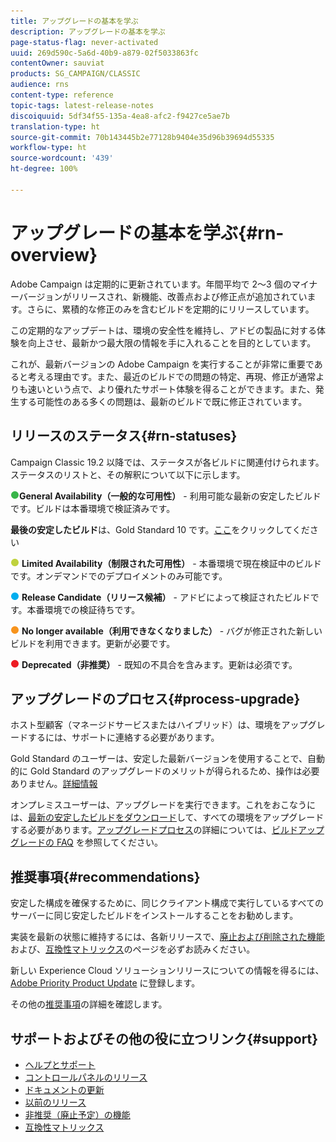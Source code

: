 ```yaml
---
title: アップグレードの基本を学ぶ
description: アップグレードの基本を学ぶ
page-status-flag: never-activated
uuid: 269d590c-5a6d-40b9-a879-02f5033863fc
contentOwner: sauviat
products: SG_CAMPAIGN/CLASSIC
audience: rns
content-type: reference
topic-tags: latest-release-notes
discoiquuid: 5df34f55-135a-4ea8-afc2-f9427ce5ae7b
translation-type: ht
source-git-commit: 70b143445b2e77128b9404e35d96b39694d55335
workflow-type: ht
source-wordcount: '439'
ht-degree: 100%

---
```



# アップグレードの基本を学ぶ{#rn-overview}

Adobe Campaign は定期的に更新されています。年間平均で 2～3 個のマイナーバージョンがリリースされ、新機能、改善点および修正点が追加されています。さらに、累積的な修正のみを含むビルドを定期的にリリースしています。

この定期的なアップデートは、環境の安全性を維持し、アドビの製品に対する体験を向上させ、最新かつ最大限の情報を手に入れることを目的としています。

これが、最新バージョンの Adobe Campaign を実行することが非常に重要であると考える理由です。また、最近のビルドでの問題の特定、再現、修正が通常よりも速いという点で、より優れたサポート体験を得ることができます。また、発生する可能性のある多くの問題は、最新のビルドで既に修正されています。

## リリースのステータス{#rn-statuses}

Campaign Classic 19.2 以降では、ステータスが各ビルドに関連付けられます。ステータスのリストと、その解釈について以下に示します。

![](assets/do-not-localize/green3.png)**General Availability（一般的な可用性）** - 利用可能な最新の安定したビルドです。ビルドは本番環境で検証済みです。

**最後の安定したビルド**&#x200B;は、Gold Standard 10 です。[ここ](../../rn/using/gold-standard.md#gs-10)をクリックしてください

![](assets/do-not-localize/limited3.png) **Limited Availability（制限された可用性）** - 本番環境で現在検証中のビルドです。オンデマンドでのデプロイメントのみ可能です。

![](assets/do-not-localize/blue3.png) **Release Candidate（リリース候補）** - アドビによって検証されたビルドです。本番環境での検証待ちです。

![](assets/do-not-localize/orange3.png) **No longer available（利用できなくなりました）** - バグが修正された新しいビルドを利用できます。更新が必要です。

![](assets/do-not-localize/red3.png) **Deprecated（非推奨）** - 既知の不具合を含みます。更新は必須です。

## アップグレードのプロセス{#process-upgrade}

ホスト型顧客（マネージドサービスまたはハイブリッド）は、環境をアップグレードするには、サポートに連絡する必要があります。

Gold Standard のユーザーは、安定した最新バージョンを使用することで、自動的に Gold Standard のアップグレードのメリットが得られるため、操作は必要ありません。[詳細情報](https://helpx.adobe.com/jp/campaign/kb/gold-standard.html#gs-10)

オンプレミスユーザーは、アップグレードを実行できます。これをおこなうには、[最新の安定したビルドをダウンロード](https://experience.adobe.com/#/downloads/content/software-distribution/jp/campaign.html)して、すべての環境をアップグレードする必要があります。[アップグレードプロセス](https://helpx.adobe.com/jp/campaign/kb/acc-build-upgrade.html)の詳細については、[ビルドアップグレードの FAQ](https://helpx.adobe.com/jp/campaign/kb/build-upgrade-faq.html) を参照してください。

## 推奨事項{#recommendations}

安定した構成を確保するために、同じクライアント構成で実行しているすべてのサーバーに同じ安定したビルドをインストールすることをお勧めします。

実装を最新の状態に維持するには、各新リリースで、[廃止および削除された機能](../../rn/using/deprecated-features.md)および、[互換性マトリックス](../../rn/using/compatibility-matrix.md)のページを必ずお読みください。

新しい Experience Cloud ソリューションリリースについての情報を得るには、[Adobe Priority Product Update](https://www.adobe.com/jp/subscription/priority-product-update.html) に登録します。

その他の[推奨事項](https://helpx.adobe.com/jp/campaign/kb/acc-build-upgrade.html#Recommendations)の詳細を確認します。

## サポートおよびその他の役に立つリンク{#support}

* [ヘルプとサポート](https://helpx.adobe.com/jp/campaign/kb/ac-support.html#acc-support)
* [コントロールパネルのリリース](https://docs.adobe.com/content/help/ja-JP/control-panel/using/release-notes.html)
* [ドキュメントの更新](../../rn/using/documentation-updates.md)
* [以前のリリース](../../rn/using/release--20-1.md)
* [非推奨（廃止予定）の機能 ](../../rn/using/deprecated-features.md)
* [互換性マトリックス](../../rn/using/compatibility-matrix.md)

